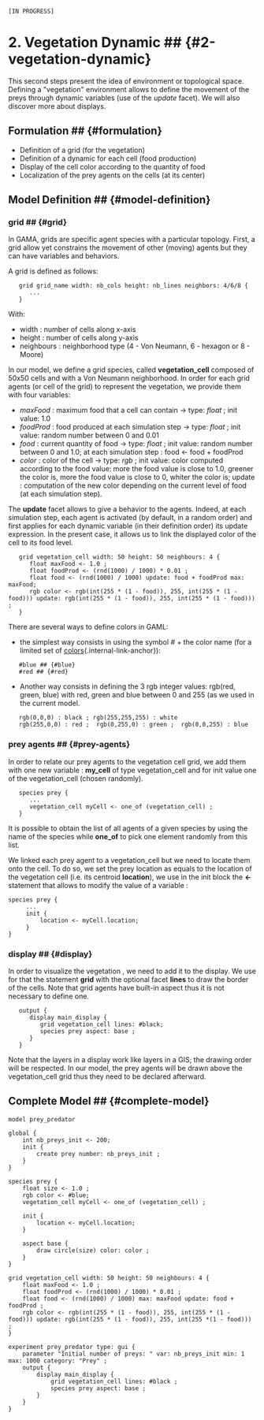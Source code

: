 `[IN PROGRESS]`
# 2. Vegetation Dynamic ## {#2-vegetation-dynamic}
This second steps present the idea of environment or topological space. Defining a "vegetation" environment allows to define the movement of the preys through dynamic variables (use of the _update_ facet). We will also discover more about displays.








## Formulation ## {#formulation}
  * Definition of a grid (for the vegetation)
  * Definition of a dynamic for each cell (food production)
  * Display of the cell color according to the quantity of food
  * Localization of the prey agents on the cells (at its center)





## Model Definition ## {#model-definition}

### grid ## {#grid}

In GAMA, grids are specific agent species with a particular topology. First, a grid allow yet constrains the movement of other (moving) agents but they can have variables and behaviors.

A grid is defined as follows:
```
   grid grid_name width: nb_cols height: nb_lines neighbors: 4/6/8 {
      ...
   }
```

With:
  * width : number of cells along x-axis
  * height : number of cells along y-axis
  * neighbours : neighborhood type (4 - Von Neumann, 6 - hexagon or 8 - Moore)

In our model, we define a grid species, called **vegetation\_cell** composed of 50x50 cells and with a Von Neumann neighborhood.
In order for each grid agents (or cell of the grid) to represent the vegetation, we provide them with four variables:
  * _maxFood_ : maximum food that a cell can contain -> type: _float_ ; init value: 1.0
  * _foodProd_ : food produced at each simulation step -> type: _float_ ; init value: random number between 0 and 0.01
  * _food_ : current quantity of food -> type: _float_ ; init value: random number between 0 and 1.0; at each simulation step : food <- food + foodProd
  * _color_ : color of the cell -> type: _rgb_ ; init value: color computed according to the food value: more the food value is close to 1.0, greener the color is, more the food value is close to 0,  whiter the color is; update : computation of the new color depending on the current level of food (at each simulation step).

The **update** facet allows to give a behavior to the agents. Indeed, at each simulation step, each agent is activated (by default, in a random order) and first applies for each dynamic variable (in their definition order) its update expression. In the present case, it allows us to link the displayed color of the cell to its food level.
```
   grid vegetation_cell width: 50 height: 50 neighbours: 4 {
      float maxFood <- 1.0 ;
      float foodProd <- (rnd(1000) / 1000) * 0.01 ;
      float food <- (rnd(1000) / 1000) update: food + foodProd max: maxFood;
      rgb color <- rgb(int(255 * (1 - food)), 255, int(255 * (1 - food))) update: rgb(int(255 * (1 - food)), 255, int(255 * (1 - food))) ;
   }
```

There are several ways to define colors in GAML:
  * the simplest way consists in using the symbol _#_ + the color name (for a limited set of  [colors](wikionly#Index#Constants_and_colors){.internal-link-anchor}):
```
   #blue ## {#blue}
   #red ## {#red}
```
  * Another way consists in defining the 3 rgb integer values: rgb(red, green, blue) with red, green and blue between 0 and 255 (as we used in the current model.
```
   rgb(0,0,0) : black ; rgb(255,255,255) : white
   rgb(255,0,0) : red ;  rgb(0,255,0) : green ;  rgb(0,0,255) : blue
```


### prey agents ## {#prey-agents}
In order to relate our prey agents to the vegetation cell grid, we add them with one new variable : **my\_cell** of type vegetation\_cell and for init value one of the vegetation\_cell (chosen randomly).

```
   species prey {
      ...
      vegetation_cell myCell <- one_of (vegetation_cell) ;
   } 
```

It is possible to obtain the list of all agents of a given species by using the name of the species while **one\_of** to pick one element randomly from this list.

We linked each prey agent to a vegetation\_cell but we need to locate them onto the cell. To do so, we set the prey location as equals to the location of the vegetation cell (i.e. its centroid **location**), we use in the init block the **<-** statement that allows to modify the value of a variable :
```
species prey {
     ...
     init {
         location <- myCell.location;
     }
}
```

### display ## {#display}
In order to visualize the vegetation , we need to add it to the display. We use for that the statement **grid** with the optional facet **lines** to draw the border of the cells. Note that grid agents have built-in aspect thus it is not necessary to define one.
```
   output {
      display main_display {
         grid vegetation_cell lines: #black;
         species prey aspect: base ;
      }
   }
```

Note that the layers in a display work like layers in a GIS; the drawing order will be respected. In our model, the prey agents will be drawn above the vegetation\_cell grid thus they need to be declared afterward.




## Complete Model ## {#complete-model}

```
model prey_predator

global {
	int nb_preys_init <- 200;
	init {
		create prey number: nb_preys_init ;
	}
}

species prey {
	float size <- 1.0 ;
	rgb color <- #blue;
	vegetation_cell myCell <- one_of (vegetation_cell) ;
		
	init {
		location <- myCell.location;
	}
		
	aspect base {
		draw circle(size) color: color ;
	}
}

grid vegetation_cell width: 50 height: 50 neighbours: 4 {
	float maxFood <- 1.0 ;
	float foodProd <- (rnd(1000) / 1000) * 0.01 ;
	float food <- (rnd(1000) / 1000) max: maxFood update: food + foodProd ;
	rgb color <- rgb(int(255 * (1 - food)), 255, int(255 * (1 - food))) update: rgb(int(255 * (1 - food)), 255, int(255 *(1 - food))) ;
}

experiment prey_predator type: gui {
	parameter "Initial number of preys: " var: nb_preys_init min: 1 max: 1000 category: "Prey" ;
	output {
		display main_display {
			grid vegetation_cell lines: #black ;
			species prey aspect: base ;
		}
	}
}
```